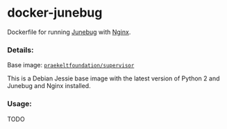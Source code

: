 # docker-junebug
Dockerfile for running [Junebug](http://junebug.readthedocs.org/) with
[Nginx](https://www.nginx.com/).

### Details:
Base image: [`praekeltfoundation/supervisor`](https://hub.docker.com/r/praekeltfoundation/supervisor/)

This is a Debian Jessie base image with the latest version of Python 2 and
Junebug and Nginx installed.

### Usage:

TODO
